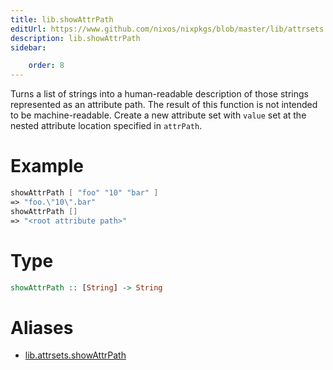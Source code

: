 ```yaml
---
title: lib.showAttrPath
editUrl: https://www.github.com/nixos/nixpkgs/blob/master/lib/attrsets.nix#L1156C5
description: lib.showAttrPath
sidebar:

    order: 8
---
```


Turns a list of strings into a human-readable description of those
strings represented as an attribute path. The result of this function is
not intended to be machine-readable.
Create a new attribute set with `value` set at the nested attribute location specified in `attrPath`.

# Example

```nix
showAttrPath [ "foo" "10" "bar" ]
=> "foo.\"10\".bar"
showAttrPath []
=> "<root attribute path>"
```

# Type

```haskell
showAttrPath :: [String] -> String
```


# Aliases

- [lib.attrsets.showAttrPath](/nix-doc-comments/reference/lib/attrsets/lib-attrsets-showAttrPath)


